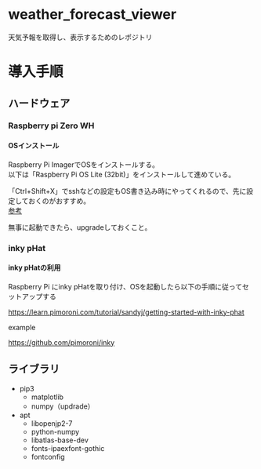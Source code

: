 # weather_forecast_viewer
天気予報を取得し、表示するためのレポジトリ

# 導入手順

## ハードウェア

### Raspberry pi Zero WH

#### OSインストール

Raspberry Pi ImagerでOSをインストールする。  
以下は「Raspberry Pi OS Lite (32bit)」をインストールして進めている。

「Ctrl+Shift+X」でsshなどの設定もOS書き込み時にやってくれるので、先に設定しておくのがおすすめ。  
[参考](https://dev.classmethod.jp/articles/raspberry-pi-imager-v1-6-update/)

無事に起動できたら、upgradeしておくこと。

### inky pHat

#### inky pHatの利用

Raspberry Pi にinky pHatを取り付け、OSを起動したら以下の手順に従ってセットアップする

https://learn.pimoroni.com/tutorial/sandyj/getting-started-with-inky-phat  

example

https://github.com/pimoroni/inky

## ライブラリ

- pip3
  - matplotlib
  - numpy（updrade）
- apt
  - libopenjp2-7
  - python-numpy
  - libatlas-base-dev
  - fonts-ipaexfont-gothic
  - fontconfig
